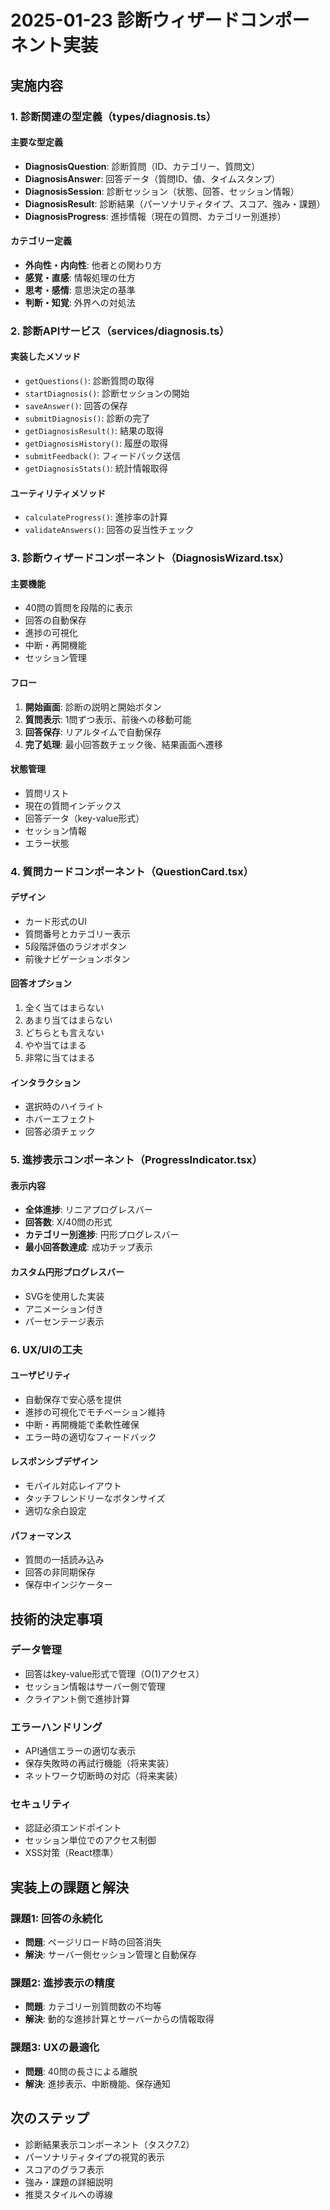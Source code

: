 # 2025-01-23 診断ウィザードコンポーネント実装

## 実施内容

### 1. 診断関連の型定義（types/diagnosis.ts）

#### 主要な型定義
- **DiagnosisQuestion**: 診断質問（ID、カテゴリー、質問文）
- **DiagnosisAnswer**: 回答データ（質問ID、値、タイムスタンプ）
- **DiagnosisSession**: 診断セッション（状態、回答、セッション情報）
- **DiagnosisResult**: 診断結果（パーソナリティタイプ、スコア、強み・課題）
- **DiagnosisProgress**: 進捗情報（現在の質問、カテゴリー別進捗）

#### カテゴリー定義
- **外向性・内向性**: 他者との関わり方
- **感覚・直感**: 情報処理の仕方
- **思考・感情**: 意思決定の基準
- **判断・知覚**: 外界への対処法

### 2. 診断APIサービス（services/diagnosis.ts）

#### 実装したメソッド
- `getQuestions()`: 診断質問の取得
- `startDiagnosis()`: 診断セッションの開始
- `saveAnswer()`: 回答の保存
- `submitDiagnosis()`: 診断の完了
- `getDiagnosisResult()`: 結果の取得
- `getDiagnosisHistory()`: 履歴の取得
- `submitFeedback()`: フィードバック送信
- `getDiagnosisStats()`: 統計情報取得

#### ユーティリティメソッド
- `calculateProgress()`: 進捗率の計算
- `validateAnswers()`: 回答の妥当性チェック

### 3. 診断ウィザードコンポーネント（DiagnosisWizard.tsx）

#### 主要機能
- 40問の質問を段階的に表示
- 回答の自動保存
- 進捗の可視化
- 中断・再開機能
- セッション管理

#### フロー
1. **開始画面**: 診断の説明と開始ボタン
2. **質問表示**: 1問ずつ表示、前後への移動可能
3. **回答保存**: リアルタイムで自動保存
4. **完了処理**: 最小回答数チェック後、結果画面へ遷移

#### 状態管理
- 質問リスト
- 現在の質問インデックス
- 回答データ（key-value形式）
- セッション情報
- エラー状態

### 4. 質問カードコンポーネント（QuestionCard.tsx）

#### デザイン
- カード形式のUI
- 質問番号とカテゴリー表示
- 5段階評価のラジオボタン
- 前後ナビゲーションボタン

#### 回答オプション
1. 全く当てはまらない
2. あまり当てはまらない
3. どちらとも言えない
4. やや当てはまる
5. 非常に当てはまる

#### インタラクション
- 選択時のハイライト
- ホバーエフェクト
- 回答必須チェック

### 5. 進捗表示コンポーネント（ProgressIndicator.tsx）

#### 表示内容
- **全体進捗**: リニアプログレスバー
- **回答数**: X/40問の形式
- **カテゴリー別進捗**: 円形プログレスバー
- **最小回答数達成**: 成功チップ表示

#### カスタム円形プログレスバー
- SVGを使用した実装
- アニメーション付き
- パーセンテージ表示

### 6. UX/UIの工夫

#### ユーザビリティ
- 自動保存で安心感を提供
- 進捗の可視化でモチベーション維持
- 中断・再開機能で柔軟性確保
- エラー時の適切なフィードバック

#### レスポンシブデザイン
- モバイル対応レイアウト
- タッチフレンドリーなボタンサイズ
- 適切な余白設定

#### パフォーマンス
- 質問の一括読み込み
- 回答の非同期保存
- 保存中インジケーター

## 技術的決定事項

### データ管理
- 回答はkey-value形式で管理（O(1)アクセス）
- セッション情報はサーバー側で管理
- クライアント側で進捗計算

### エラーハンドリング
- API通信エラーの適切な表示
- 保存失敗時の再試行機能（将来実装）
- ネットワーク切断時の対応（将来実装）

### セキュリティ
- 認証必須エンドポイント
- セッション単位でのアクセス制御
- XSS対策（React標準）

## 実装上の課題と解決

### 課題1: 回答の永続化
- **問題**: ページリロード時の回答消失
- **解決**: サーバー側セッション管理と自動保存

### 課題2: 進捗表示の精度
- **問題**: カテゴリー別質問数の不均等
- **解決**: 動的な進捗計算とサーバーからの情報取得

### 課題3: UXの最適化
- **問題**: 40問の長さによる離脱
- **解決**: 進捗表示、中断機能、保存通知

## 次のステップ
- 診断結果表示コンポーネント（タスク7.2）
- パーソナリティタイプの視覚的表示
- スコアのグラフ表示
- 強み・課題の詳細説明
- 推奨スタイルへの導線